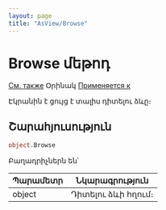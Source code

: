 ```yaml
---
layout: page
title: "AsView/Browse"
---
```



# Browse մեթոդ

[См. также](../Asview.md) Օրինակ [Применяется к](../Asview.md)

Էկրանին է ցույց է տալիս դիտելու ձևը։

## Շարահյուսություն

``` vb
object.Browse
```
Բաղադրիչներն են՝

| Պարամետր | Նկարագրություն |
|--|--|
| object | Դիտելու ձևի հղում։ |
